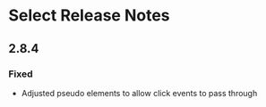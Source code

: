 <!-- Release notes authoring guidelines: http://keepachangelog.com/ -->

# Select Release Notes

<!-- ## [Unreleased] -->

## 2.8.4

### Fixed
- Adjusted pseudo elements to allow click events to pass through
